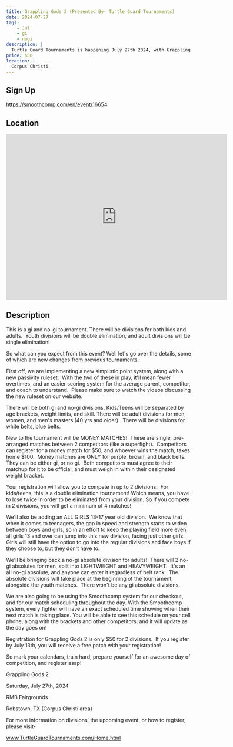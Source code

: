 ```yaml
---
title: Grappling Gods 2 (Presented By- Turtle Guard Tournaments)
date: 2024-07-27
tags:
    - Jul
    - gi 
    - nogi 
description: |
  Turtle Guard Tournaments is happening July 27th 2024, with Grappling Gods 2!
price: $50
location: |
  Corpus Christi
---
```

## Sign Up
https://smoothcomp.com/en/event/16654

## Location
<iframe src="https://www.google.com/maps/embed?pb=!1m18!1m12!1m3!1d12345.6789!2d-97.6455715!3d27.7899403!2m3!1f0!2f0!3f0!3m2!1i1024!2i768!4f13.1!3m3!1m2!1s0x0%3A0x0!2z27.7899403!5e0!3m2!1sen!2sus!4v1234567890" width="600" height="450" style="border:0;" allowfullscreen="" loading="lazy"></iframe>

## Description
This is a gi and no-gi tournament. There will be divisions for both kids and adults.  Youth divisions will be double elimination, and adult divisions will be single elimination!


So what can you expect from this event? Well let's go over the details, some of which are new changes from previous tournaments.


First off, we are implementing a new simplistic point system, along with a new passivity ruleset.  With the two of these in play, it'll mean fewer overtimes, and an easier scoring system for the average parent, competitor, and coach to understand.  Please make sure to watch the videos discussing the new ruleset on our website.


There will be both gi and no-gi divisions. Kids/Teens will be separated by age brackets, weight limits, and skill. There will be adult divisions for men, women, and men's masters (40 yrs and older).  There will be divisions for white belts, blue belts.


New to the tournament will be MONEY MATCHES!  These are single, pre-arranged matches between 2 competitors (like a superfight).  Competitors can register for a money match for $50, and whoever wins the match, takes home $100.  Money matches are ONLY for purple, brown, and black belts.  They can be either gi, or no gi.  Both competitors must agree to their matchup for it to be official, and must weigh in within their designated weight bracket.


Your registration will allow you to compete in up to 2 divisions.  For kids/teens, this is a double elimination tournament! Which means, you have to lose twice in order to be eliminated from your division. So if you compete in 2 divisions, you will get a minimum of 4 matches!


We'll also be adding an ALL GIRLS 13-17 year old division.  We know that when it comes to teenagers, the gap in speed and strength starts to widen between boys and girls, so in an effort to keep the playing field more even, all girls 13 and over can jump into this new division, facing just other girls.  Girls will still have the option to go into the regular divisions and face boys if they choose to, but they don't have to.


We'll be bringing back a no-gi absolute division for adults!  There will 2 no-gi absolutes for men, split into LIGHTWEIGHT and HEAVYWEIGHT.  It's an all no-gi absolute, and anyone can enter it regardless of belt rank.  The absolute divisions will take place at the beginning of the tournament, alongside the youth matches.  There won't be any gi absolute divisions.


We are also going to be using the Smoothcomp system for our checkout, and for our match scheduling throughout the day. With the Smoothcomp system, every fighter will have an exact scheduled time showing when their next match is taking place. You will be able to see this schedule on your cell phone, along with the brackets and other competitors, and it will update as the day goes on!


Registration for Grappling Gods 2 is only $50 for 2 divisions.  If you register by July 13th, you will receive a free patch with your registration!


So mark your calendars, train hard, prepare yourself for an awesome day of competition, and register asap!


Grappling Gods 2


Saturday, July 27th, 2024


RMB Fairgrounds


Robstown, TX (Corpus Christi area)


For more information on divisions, the upcoming event, or how to register, please visit-


www.TurtleGuardTournaments.com/Home.html